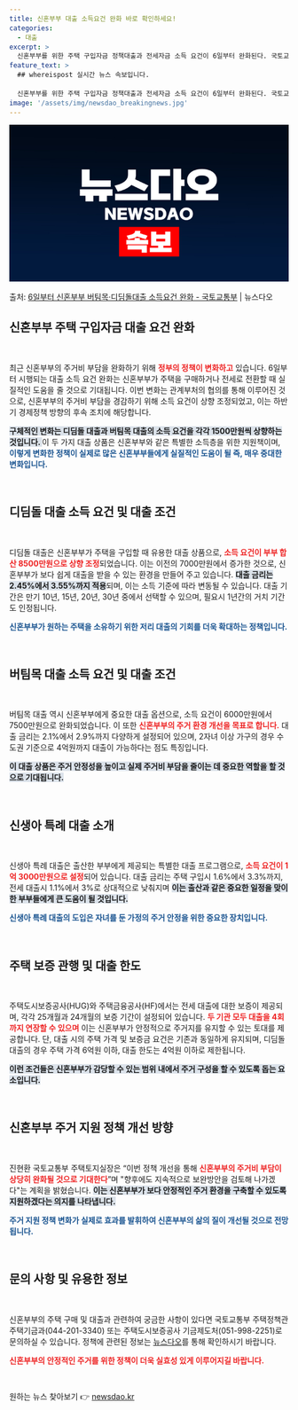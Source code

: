 ```yaml
---
title: 신혼부부 대출 소득요건 완화 바로 확인하세요!
categories:
  - 대출
excerpt: >
  신혼부부를 위한 주택 구입자금 정책대출과 전세자금 소득 요건이 6일부터 완화된다. 국토교통부는 신혼부부의 주…
feature_text: >
  ## whereispost 실시간 뉴스 속보입니다.

  신혼부부를 위한 주택 구입자금 정책대출과 전세자금 소득 요건이 6일부터 완화된다. 국토교통부는 신혼부부의 주…
image: '/assets/img/newsdao_breakingnews.jpg'
---
```


![뉴스다오 속보](/assets/img/newsdao_breakingnews.jpg)

<p>출처: <a href="https://newsdao.kr/2076" rel="dofollow">6일부터 신혼부부 버팀목·디딤돌대출 소득요건 완화 - 국토교통부</a> | 뉴스다오</p>

<h2 data-ke-size="size26">신혼부부 주택 구입자금 대출 요건 완화</h2>

<p data-ke-size="size16">&nbsp;</p>  
최근 신혼부부의 주거비 부담을 완화하기 위해 <b><span style="color: #ee2323;">정부의 정책이 변화하고</span></b> 있습니다. 6일부터 시행되는 대출 소득 요건 완화는 신혼부부가 주택을 구매하거나 전세로 전환할 때 실질적인 도움을 줄 것으로 기대됩니다. 이번 변화는 관계부처의 협의를 통해 이루어진 것으로, 신혼부부의 주거비 부담을 경감하기 위해 소득 요건이 상향 조정되었고, 이는 하반기 경제정책 방향의 후속 조치에 해당합니다. 

<b><span style="background-color: #21538527;">구체적인 변화는 디딤돌 대출과 버팀목 대출의 소득 요건을 각각 1500만원씩 상향하는 것입니다. </span></b> 이 두 가지 대출 상품은 신혼부부와 같은 특별한 소득층을 위한 지원책이며, <b><span style="color: #1a5490;">이렇게 변화한 정책이 실제로 많은 신혼부부들에게 실질적인 도움이 될 즉, 매우 중대한 변화입니다.</span></b> 

<p data-ke-size="size16">&nbsp;</p>  
<h2 data-ke-size="size26">디딤돌 대출 소득 요건 및 대출 조건</h2>

<p data-ke-size="size16">&nbsp;</p>  
디딤돌 대출은 신혼부부가 주택을 구입할 때 유용한 대출 상품으로, <b><span style="color: #ee2323;">소득 요건이 부부 합산 8500만원으로 상향 조정</span></b>되었습니다. 이는 이전의 7000만원에서 증가한 것으로, 신혼부부가 보다 쉽게 대출을 받을 수 있는 환경을 만들어 주고 있습니다. <b><span style="background-color: #21538527;">대출 금리는 2.45%에서 3.55%까지 적용</span></b>되며, 이는 소득 기준에 따라 변동될 수 있습니다. 대출 기간은 만기 10년, 15년, 20년, 30년 중에서 선택할 수 있으며, 필요시 1년간의 거치 기간도 인정됩니다. 

<b><span style="color: #1a5490;">신혼부부가 원하는 주택을 소유하기 위한 저리 대출의 기회를 더욱 확대하는 정책입니다.</span></b>

<p data-ke-size="size16">&nbsp;</p>  
<h2 data-ke-size="size26">버팀목 대출 소득 요건 및 대출 조건</h2>

<p data-ke-size="size16">&nbsp;</p>  
버팀목 대출 역시 신혼부부에게 중요한 대출 옵션으로, 소득 요건이 6000만원에서 7500만원으로 완화되었습니다. 이 또한 <b><span style="color: #ee2323;">신혼부부의 주거 환경 개선을 목표로 합니다.</span></b> 대출 금리는 2.1%에서 2.9%까지 다양하게 설정되어 있으며, 2자녀 이상 가구의 경우 수도권 기준으로 4억원까지 대출이 가능하다는 점도 특징입니다. 

<b><span style="background-color: #21538527;">이 대출 상품은 주거 안정성을 높이고 실제 주거비 부담을 줄이는 데 중요한 역할을 할 것으로 기대됩니다.</span></b> 

<p data-ke-size="size16">&nbsp;</p>  
<h2 data-ke-size="size26">신생아 특례 대출 소개</h2>

<p data-ke-size="size16">&nbsp;</p>  
신생아 특례 대출은 출산한 부부에게 제공되는 특별한 대출 프로그램으로, <b><span style="color: #ee2323;">소득 요건이 1억 3000만원으로 설정</span></b>되어 있습니다. 대출 금리는 주택 구입시 1.6%에서 3.3%까지, 전세 대출시 1.1%에서 3%로 상대적으로 낮춰지며 <b><span style="background-color: #21538527;">이는 출산과 같은 중요한 일정을 맞이한 부부들에게 큰 도움이 될 것입니다.</span></b> 

<b><span style="color: #1a5490;">신생아 특례 대출의 도입은 자녀를 둔 가정의 주거 안정을 위한 중요한 장치입니다.</span></b>

<p data-ke-size="size16">&nbsp;</p>  
<h2 data-ke-size="size26">주택 보증 관행 및 대출 한도</h2>

<p data-ke-size="size16">&nbsp;</p>  
주택도시보증공사(HUG)와 주택금융공사(HF)에서는 전세 대출에 대한 보증이 제공되며, 각각 25개월과 24개월의 보증 기간이 설정되어 있습니다. <b><span style="color: #ee2323;">두 기관 모두 대출을 4회까지 연장할 수 있으며</span></b> 이는 신혼부부가 안정적으로 주거지를 유지할 수 있는 토대를 제공합니다. 단, 대출 시의 주택 가격 및 보증금 요건은 기존과 동일하게 유지되며, 디딤돌 대출의 경우 주택 가격 6억원 이하, 대출 한도는 4억원 이하로 제한됩니다. 

<b><span style="background-color: #21538527;">이런 조건들은 신혼부부가 감당할 수 있는 범위 내에서 주거 구성을 할 수 있도록 돕는 요소입니다.</span></b>

<p data-ke-size="size16">&nbsp;</p>  
<h2 data-ke-size="size26">신혼부부 주거 지원 정책 개선 방향</h2>

<p data-ke-size="size16">&nbsp;</p>  
진현환 국토교통부 주택토지실장은 “이번 정책 개선을 통해 <b><span style="color: #ee2323;">신혼부부의 주거비 부담이 상당히 완화될 것으로 기대한다</span></b>”며 "향후에도 지속적으로 보완방안을 검토해 나가겠다"는 계획을 밝혔습니다. <b><span style="background-color: #21538527;">이는 신혼부부가 보다 안정적인 주거 환경을 구축할 수 있도록 지원하겠다는 의지를 나타냅니다.</span></b> 

<b><span style="color: #1a5490;">주거 지원 정책 변화가 실제로 효과를 발휘하여 신혼부부의 삶의 질이 개선될 것으로 전망됩니다.</span></b>

<p data-ke-size="size16">&nbsp;</p>  
<h2 data-ke-size="size26">문의 사항 및 유용한 정보</h2>

<p data-ke-size="size16">&nbsp;</p>  
신혼부부의 주택 구매 및 대출과 관련하여 궁금한 사항이 있다면 국토교통부 주택정책관 주택기금과(044-201-3340) 또는 주택도시보증공사 기금제도처(051-998-2251)로 문의하실 수 있습니다. 정책에 관련된 정보는 <a href="https://newsdao.kr/2076" target="_blank">뉴스다오</a>를 통해 확인하시기 바랍니다. 

<b><span style="color: #ee2323;">신혼부부의 안정적인 주거를 위한 정책이 더욱 실효성 있게 이루어지길 바랍니다.</span></b> 

<p data-ke-size="size16">&nbsp;</p>   

원하는 뉴스 찾아보기 👉 <a href="https://newsdao.kr" rel="dofollow">newsdao.kr</a>


